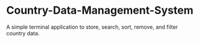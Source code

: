 # Country-Data-Management-System

A simple terminal application to store, search, sort, remove, and filter country data.
